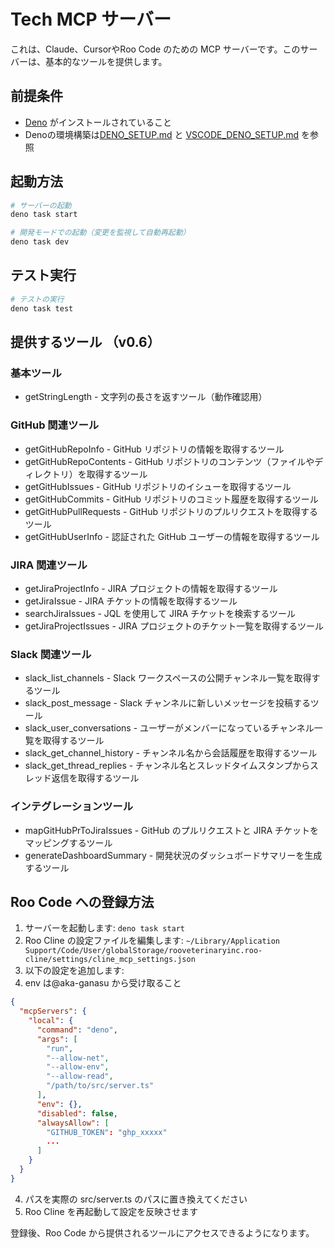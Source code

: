 # Tech MCP サーバー

これは、Claude、CursorやRoo Code のための MCP
サーバーです。このサーバーは、基本的なツールを提供します。

## 前提条件

- [Deno](https://deno.com/) がインストールされていること
- Denoの環境構築は[DENO_SETUP.md](https://github.com/taka-ganasu/roo-mcp-server/blob/main/DENO_SETUP.md)
  と
  [VSCODE_DENO_SETUP.md](https://github.com/taka-ganasu/roo-mcp-server/blob/main/VSCODE_DENO_SETUP.md)
  を参照

## 起動方法

```bash
# サーバーの起動
deno task start

# 開発モードでの起動（変更を監視して自動再起動）
deno task dev
```

## テスト実行

```bash
# テストの実行
deno task test
```

## 提供するツール （v0.6）

### 基本ツール

- getStringLength - 文字列の長さを返すツール（動作確認用）

### GitHub 関連ツール

- getGitHubRepoInfo - GitHub リポジトリの情報を取得するツール
- getGitHubRepoContents - GitHub
  リポジトリのコンテンツ（ファイルやディレクトリ）を取得するツール
- getGitHubIssues - GitHub リポジトリのイシューを取得するツール
- getGitHubCommits - GitHub リポジトリのコミット履歴を取得するツール
- getGitHubPullRequests - GitHub リポジトリのプルリクエストを取得するツール
- getGitHubUserInfo - 認証された GitHub ユーザーの情報を取得するツール

### JIRA 関連ツール

- getJiraProjectInfo - JIRA プロジェクトの情報を取得するツール
- getJiraIssue - JIRA チケットの情報を取得するツール
- searchJiraIssues - JQL を使用して JIRA チケットを検索するツール
- getJiraProjectIssues - JIRA プロジェクトのチケット一覧を取得するツール

### Slack 関連ツール

- slack_list_channels - Slack ワークスペースの公開チャンネル一覧を取得するツール
- slack_post_message - Slack チャンネルに新しいメッセージを投稿するツール
- slack_user_conversations -
  ユーザーがメンバーになっているチャンネル一覧を取得するツール
- slack_get_channel_history - チャンネル名から会話履歴を取得するツール
- slack_get_thread_replies -
  チャンネル名とスレッドタイムスタンプからスレッド返信を取得するツール

### インテグレーションツール

- mapGitHubPrToJiraIssues - GitHub のプルリクエストと JIRA
  チケットをマッピングするツール
- generateDashboardSummary - 開発状況のダッシュボードサマリーを生成するツール

## Roo Code への登録方法

1. サーバーを起動します: `deno task start`
2. Roo Cline の設定ファイルを編集します:
   `~/Library/Application Support/Code/User/globalStorage/rooveterinaryinc.roo-cline/settings/cline_mcp_settings.json`
3. 以下の設定を追加します:
4. env は@aka-ganasu から受け取ること

```json
{
  "mcpServers": {
    "local": {
      "command": "deno",
      "args": [
        "run",
        "--allow-net",
        "--allow-env",
        "--allow-read",
        "/path/to/src/server.ts"
      ],
      "env": {},
      "disabled": false,
      "alwaysAllow": [
        "GITHUB_TOKEN": "ghp_xxxxx"
        ...
      ]
    }
  }
}
```

4. パスを実際の src/server.ts のパスに置き換えてください
5. Roo Cline を再起動して設定を反映させます

登録後、Roo Code から提供されるツールにアクセスできるようになります。
